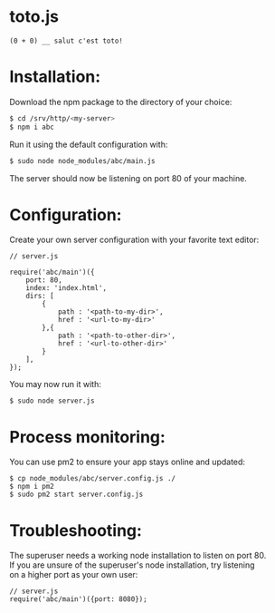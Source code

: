 # toto.js

```
(0 + 0) __ salut c'est toto!
```

# Installation:

Download the npm package to the directory of your choice: 
```bash
$ cd /srv/http/<my-server>
$ npm i abc
```
Run it using the default configuration with:
```bash
$ sudo node node_modules/abc/main.js
```
The server should now be listening on port 80 of your machine. 

# Configuration: 

Create your own server configuration with your favorite text editor:
```
// server.js

require('abc/main')({
    port: 80,   
    index: 'index.html',
    dirs: [
        {
            path : '<path-to-my-dir>',
            href : '<url-to-my-dir>'
        },{
            path : '<path-to-other-dir>',
            href : '<url-to-other-dir>'
        }
    ],
});
```

You may now run it with: 
```
$ sudo node server.js
```

# Process monitoring:

You can use pm2 to ensure your app stays online and updated: 

``` 
$ cp node_modules/abc/server.config.js ./
$ npm i pm2
$ sudo pm2 start server.config.js
```

# Troubleshooting:

The superuser needs a working node installation to listen on port 80.  
If you are unsure of the superuser's node installation, try listening  
on a higher port as your own user:

```
// server.js
require('abc/main')({port: 8080});
```

